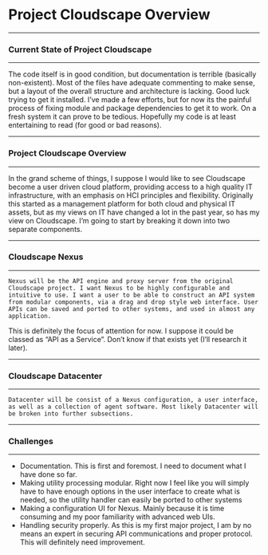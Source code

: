 Project Cloudscape Overview
=========

----------------------
### Current State of Project Cloudscape ###
----------------------

  The code itself is in good condition, but documentation is terrible (basically non-existent). Most of the files have adequate commenting to make sense, but a layout of the overall structure and architecture is lacking.
  Good luck trying to get it installed. I’ve made a few efforts, but for now its the painful process of fixing module and package dependencies to get it to work. On a fresh system it can prove to be tedious.
  Hopefully my code is at least entertaining to read (for good or bad reasons).

----------------------
### Project Cloudscape Overview ###
----------------------

  In the grand scheme of things, I suppose I would like to see Cloudscape become a user driven cloud platform, providing access to a high quality IT infrastructure, with an emphasis on HCI principles and flexibility. Originally this started as a management platform for both cloud and physical IT assets, but as my views on IT have changed a lot in the past year, so has my view on Cloudscape. I’m going to start by breaking it down into two separate components.

----------------------
### Cloudscape Nexus ###
----------------------

	Nexus will be the API engine and proxy server from the original Cloudscape project. I want Nexus to be highly configurable and intuitive to use. I want a user to be able to construct an API system from modular components, via a drag and drop style web interface. User APIs can be saved and ported to other systems, and used in almost any application.
  This is definitely the focus of attention for now. I suppose it could be classed as “API as a Service”. Don’t know if that exists yet (I’ll research it later). 

----------------------
### Cloudscape Datacenter ###
----------------------

	Datacenter will be consist of a Nexus configuration, a user interface, as well as a collection of agent software. Most likely Datacenter will be broken into further subsections.

----------------------
### Challenges ###
----------------------

* Documentation. This is first and foremost. I need to document what I have done so far.
* Making utility processing modular. Right now I feel like you will simply have to have enough options in the user interface to create what is needed, so the utility handler can easily be ported to other systems
* Making a configuration UI for Nexus. Mainly because it is time consuming and my poor familiarity with advanced web UIs.
* Handling security properly. As this is my first major project, I am by no means an expert in securing API communications and proper protocol. This will definitely need improvement.
